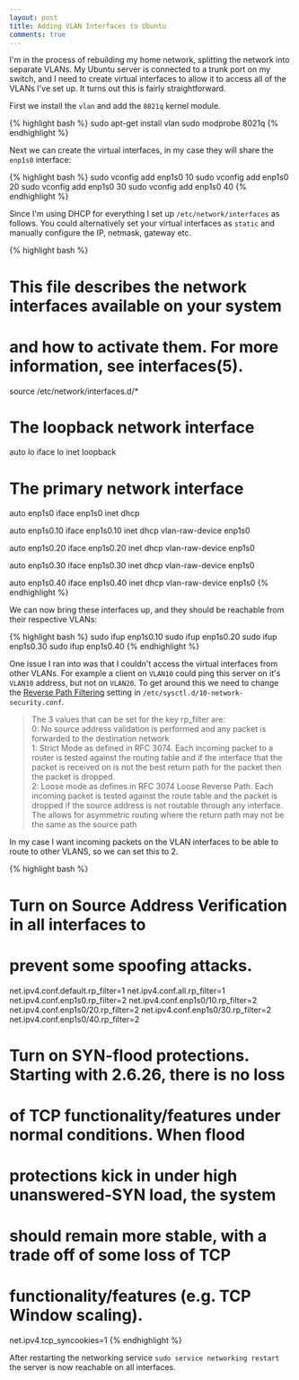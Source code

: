 ```yaml
---
layout: post
title: Adding VLAN Interfaces to Ubuntu
comments: true
---
```


I'm in the process of rebuilding my home network, splitting the network into separate VLANs. My Ubuntu server is connected to a trunk port on my switch, and I need to create virtual interfaces to allow it to access all of the VLANs I've set up. It turns out this is fairly straightforward.

First we install the `vlan` and add the `8021q` kernel module.

{% highlight bash %}
sudo apt-get install vlan
sudo modprobe 8021q
{% endhighlight %}

Next we can create the virtual interfaces, in my case they will share the `enp1s0` interface:

{% highlight bash %}
sudo vconfig add enp1s0 10
sudo vconfig add enp1s0 20
sudo vconfig add enp1s0 30
sudo vconfig add enp1s0 40
{% endhighlight %}

Since I'm using DHCP for everything I set up `/etc/network/interfaces` as follows. You could alternatively set your virtual interfaces as `static` and manually configure the IP, netmask, gateway etc.

{% highlight bash %}
# This file describes the network interfaces available on your system
# and how to activate them. For more information, see interfaces(5).

source /etc/network/interfaces.d/*

# The loopback network interface
auto lo
iface lo inet loopback

# The primary network interface
auto enp1s0
iface enp1s0 inet dhcp

auto enp1s0.10
iface enp1s0.10 inet dhcp
	vlan-raw-device enp1s0

auto enp1s0.20
iface enp1s0.20 inet dhcp
	vlan-raw-device enp1s0

auto enp1s0.30
iface enp1s0.30 inet dhcp
	vlan-raw-device enp1s0

auto enp1s0.40
iface enp1s0.40 inet dhcp
	vlan-raw-device enp1s0
{% endhighlight %}

We can now bring these interfaces up, and they should be reachable from their respective VLANs:

{% highlight bash %}
sudo ifup enp1s0.10
sudo ifup enp1s0.20
sudo ifup enp1s0.30
sudo ifup enp1s0.40
{% endhighlight %}

One issue I ran into was that I couldn't access the virtual interfaces from other VLANs. For example a client on `VLAN10` could ping this server on it's `VLAN10` address, but not on `VLAN20`. To get around this we need to change the [Reverse Path Filtering](https://www.theurbanpenguin.com/rp_filter-and-lpic-3-linux-security/) setting in `/etc/sysctl.d/10-network-security.conf`. 

> The 3 values that can be set for the key rp_filter are:  
0: No source address validation is performed and any packet is forwarded to the destination network  
1: Strict Mode as defined in RFC 3074. Each incoming packet to a router is tested against the routing table and if the interface that the packet is received on is not the best return path for the packet then the packet is dropped.  
2: Loose mode as defines in RFC 3074 Loose Reverse Path. Each incoming packet is tested against the route table and the packet is dropped if the source address is not routable through any interface. The allows for asymmetric routing where the return path may not be the same as the source path

In my case I want incoming packets on the VLAN interfaces to be able to route to other VLANS, so we can set this to 2. 

{% highlight bash %}
# Turn on Source Address Verification in all interfaces to
# prevent some spoofing attacks.
net.ipv4.conf.default.rp_filter=1
net.ipv4.conf.all.rp_filter=1
net.ipv4.conf.enp1s0.rp_filter=2
net.ipv4.conf.enp1s0/10.rp_filter=2
net.ipv4.conf.enp1s0/20.rp_filter=2
net.ipv4.conf.enp1s0/30.rp_filter=2
net.ipv4.conf.enp1s0/40.rp_filter=2

# Turn on SYN-flood protections.  Starting with 2.6.26, there is no loss
# of TCP functionality/features under normal conditions.  When flood
# protections kick in under high unanswered-SYN load, the system
# should remain more stable, with a trade off of some loss of TCP
# functionality/features (e.g. TCP Window scaling).
net.ipv4.tcp_syncookies=1
{% endhighlight %}

After restarting the networking service `sudo service networking restart` the server is now reachable on all interfaces.